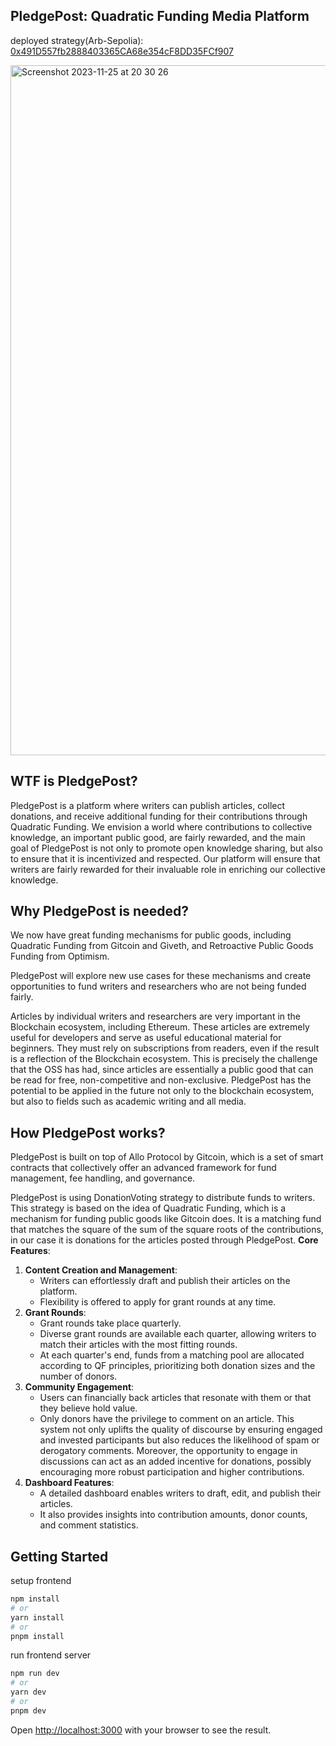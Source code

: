## PledgePost: Quadratic Funding Media Platform

deployed strategy(Arb-Sepolia): [0x491D557fb2888403365CA68e354cF8DD35FCf907](https://sepolia.arbiscan.io/address/0x491d557fb2888403365ca68e354cf8dd35fcf907)

<img width="1104" alt="Screenshot 2023-11-25 at 20 30 26" src="https://github.com/PledgePost/interface/assets/67859510/4623c0ae-540e-4a9d-ba95-365e4bad5bc1">

## WTF is PledgePost?

PledgePost is a platform where writers can publish articles, collect donations, and receive additional funding for their contributions through Quadratic Funding. We envision a world where contributions to collective knowledge, an important public good, are fairly rewarded, and the main goal of PledgePost is not only to promote open knowledge sharing, but also to ensure that it is incentivized and respected. Our platform will ensure that writers are fairly rewarded for their invaluable role in enriching our collective knowledge.

## Why PledgePost is needed?

We now have great funding mechanisms for public goods, including Quadratic Funding from Gitcoin and Giveth, and Retroactive Public Goods Funding from Optimism.

PledgePost will explore new use cases for these mechanisms and create opportunities to fund writers and researchers who are not being funded fairly.

Articles by individual writers and researchers are very important in the Blockchain ecosystem, including Ethereum. These articles are extremely useful for developers and serve as useful educational material for beginners. They must rely on subscriptions from readers, even if the result is a reflection of the Blockchain ecosystem. This is precisely the challenge that the OSS has had, since articles are essentially a public good that can be read for free, non-competitive and non-exclusive.
PledgePost has the potential to be applied in the future not only to the blockchain ecosystem, but also to fields such as academic writing and all media.

## How PledgePost works?

PledgePost is built on top of Allo Protocol by Gitcoin, which is a set of smart contracts that collectively offer an advanced framework for fund management, fee handling, and governance.

PledgePost is using DonationVoting strategy to distribute funds to writers. This strategy is based on the idea of Quadratic Funding, which is a mechanism for funding public goods like Gitcoin does. It is a matching fund that matches the square of the sum of the square roots of the contributions, in our case it is donations for the articles posted through PledgePost.
**Core Features**:

1. **Content Creation and Management**:
   - Writers can effortlessly draft and publish their articles on the platform.
   - Flexibility is offered to apply for grant rounds at any time.
2. **Grant Rounds**:
   - Grant rounds take place quarterly.
   - Diverse grant rounds are available each quarter, allowing writers to match their articles with the most fitting rounds.
   - At each quarter's end, funds from a matching pool are allocated according to QF principles, prioritizing both donation sizes and the number of donors.
3. **Community Engagement**:
   - Users can financially back articles that resonate with them or that they believe hold value.
   - Only donors have the privilege to comment on an article. This system not only uplifts the quality of discourse by ensuring engaged and invested participants but also reduces the likelihood of spam or derogatory comments. Moreover, the opportunity to engage in discussions can act as an added incentive for donations, possibly encouraging more robust participation and higher contributions.
4. **Dashboard Features**:
   - A detailed dashboard enables writers to draft, edit, and publish their articles.
   - It also provides insights into contribution amounts, donor counts, and comment statistics.
## Getting Started

setup frontend

```bash
npm install
# or
yarn install
# or
pnpm install
```

run frontend server

```bash
npm run dev
# or
yarn dev
# or
pnpm dev
```

Open [http://localhost:3000](http://localhost:3000) with your browser to see the result.
